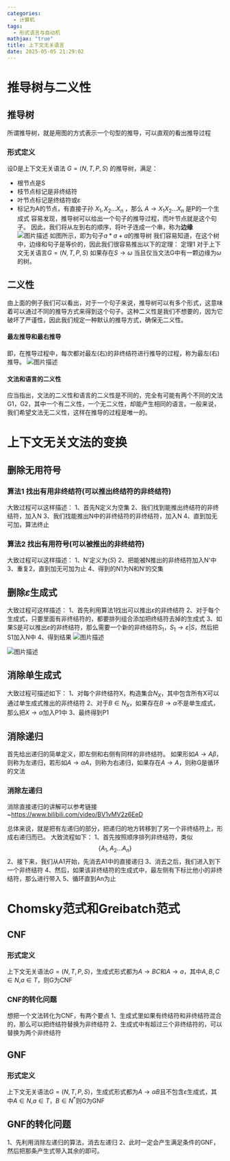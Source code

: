```yaml
---
categories:
  - 计算机
tags:
  - 形式语言与自动机
mathjax: "true"
title: 上下文无关语言
date: 2025-05-05 21:29:02
---
```

# 推导树与二义性
## 推导树
所谓推导树，就是用图的方式表示一个句型的推导，可以直观的看出推导过程

### 形式定义
设D是上下文无关语法 $G = (N,T,P,S)$ 的推导树，满足：
- 根节点是S
- 枝节点标记是非终结符
- 叶节点标记是终结符或$\varepsilon$
- 标记为A的节点，有直接子孙   $X_1,X_2...X_n$     ，那么      $A\rightarrow X_1X_2...X_n$      是P的一个生成式
容易发现，推导树可以给出一个句子的推导过程，而叶节点就是这个句子。
因此，我们将从左到右的顺序，将叶子连成一个串，称为**边缘**
![图片描述](/IMG/Pasted%20image%2020250506100017.png)
如图所示，即为句子$a*a+a$的推导树
我们容易知道，在这个树中，边缘和句子是等价的，因此我们很容易推出以下的定理：
定理1 对于上下文无关语言$G = (N,T,P,S)$ 如果存在$S\rightarrow \omega$ 当且仅当文法G中有一颗边缘为$\omega$的树。
## 二义性
由上面的例子我们可以看出，对于一个句子来说，推导树可以有多个形式，这意味着可以通过不同的推导方式来得到这个句子。这种二义性是我们不想要的，因为它破坏了严谨性，因此我们规定一种默认的推导方式，确保无二义性。
#### 最左推导和最右推导
即，在推导过程中，每次都对最左(右)的非终结符进行推导的过程，称为最左(右)推导。
![图片描述](/IMG/Pasted%20image%2020250506101651.png)
#### 文法和语言的二义性
应当指出，文法的二义性和语言的二义性是不同的，完全有可能有两个不同的文法G1，G2，其中一个有二义性，一个无二义性，却能产生相同的语言。一般来说，我们希望文法无二义性，这样在推导的过程是唯一的。


# 上下文无关文法的变换

## 删除无用符号

### 算法1 找出有用非终结符(可以推出终结符的非终结符)

大致过程可以这样描述：
1、首先N定义为空集
2、我们找到能推出终结符的非终结符，加入N
3、我们找能推出N中的非终结符的非终结符，加入N
4、直到加无可加，算法终止

### 算法2 找出有用符号(可以被推出的非终结符)
大致过程可以这样描述：
1、N'定义为$\{S\}$
2、把能被N推出的非终结符加入N'中
3、重复2，直到加无可加为止
4、得到的N1为N和N‘的交集

## 删除$\varepsilon$生成式
大致过程可这样描述：
1、首先利用算法1找出可以推出$\varepsilon$的非终结符
2、对于每个生成式，只要里面有非终结符的，都要排列组合添加把终结符去掉的生成式
3、如果S是可以推出$\varepsilon$的非终结符，那么需要一个新的非终结符$S_1$，$S_1\rightarrow\varepsilon |S$，然后把S1加入N中
4、得到结果
![图片描述](/IMG/Pasted%20image%2020250506113148.png)

![图片描述](/IMG/Pasted%20image%2020250506113202.png)
## 消除单生成式
大致过程可描述如下：
1、对每个非终结符X，构造集合$N_X$，其中包含所有X可以通过单生成式推出的非终结符
2、对于$B\in N_X$，如果存在$B\rightarrow \alpha$不是单生成式，那么把$X\rightarrow \alpha$加入P1中
3、最终得到P1

## 消除递归
首先给出递归的简单定义，即左侧和右侧有同样的非终结符。
如果形如$A\rightarrow A\beta$，则称为左递归，若形如$A\rightarrow \alpha A$，则称为右递归，如果存在$A\rightarrow A$，则称G是循环的文法

### 消除左递归
消除直接递归的讲解可以参考链接~https://www.bilibili.com/video/BV1vMV2z6EeD

总体来说，就是把有左递归的部分，把递归的地方转移到了另一个非终结符上，形成右递归而已。
大致流程如下：
1、首先按照顺序排列非终结符，类似$$\{A_1,A_2...A_n\}$$
2、接下来，我们从A1开始，先消去A1中的直接递归
3、消去之后，我们进入到下一个非终结符
4、然后，如果该非终结符的生成式中，最左侧有下标比他小的非终结符，那么进行带入
5、循环直到An为止

# Chomsky范式和Greibatch范式
## CNF

### 形式定义
上下文无关语法$G = (N,T,P,S)$，生成式形式都为$A\rightarrow BC$和$A\rightarrow a$，其中$A,B,C\in N$,$a\in T$，则G为CNF

### CNF的转化问题
想把一个文法转化为CNF，有两个要点
1、生成式里如果有终结符和非终结符混合的，那么可以把终结符替换为非终结符
2、生成式中有超过三个非终结符的，可以替换为两个非终结符

## GNF

### 形式定义
上下文无关语法$G = (N,T,P,S)$，生成式形式都为$A\rightarrow \alpha B$且不包含$\varepsilon$生成式，其中$A\in N$,$a\in T$，$B \in N^*$则G为GNF

## GNF的转化问题
1、先利用消除左递归的算法，消去左递归
2、此时一定会产生满足条件的GNF，然后把那条产生式带入其余的即可。
